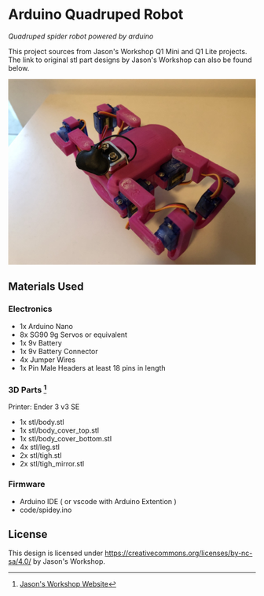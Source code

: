 # Arduino Quadruped Robot

 _Quadruped spider robot powered by arduino_

This project sources from Jason's Workshop Q1 Mini and Q1 Lite projects. The link to original stl part designs by Jason's Workshop can also be found below.

![Robot Showcase](https://github.com/erdmgrgrlioglu/arduino-quadruped-robot/blob/main/media/robot.jpg)

## Materials Used

### Electronics

- 1x Arduino Nano
- 8x SG90 9g Servos or equivalent
- 1x 9v Battery
- 1x 9v Battery Connector
- 4x Jumper Wires
- 1x Pin Male Headers at least 18 pins in length

### 3D Parts [^1]
Printer: Ender 3 v3 SE

- 1x stl/body.stl
- 1x stl/body_cover_top.stl 
- 1x stl/body_cover_bottom.stl
- 4x stl/leg.stl
- 2x stl/tigh.stl
- 2x stl/tigh_mirror.stl

### Firmware

- Arduino IDE ( or vscode with Arduino Extention )
- code/spidey.ino

## License

This design is licensed under https://creativecommons.org/licenses/by-nc-sa/4.0/ by Jason's Workshop.

[^1]: [Jason's Workshop Website](https://jasonworkshop.com)
